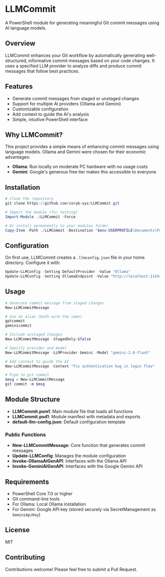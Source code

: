 # LLMCommit

A PowerShell module for generating meaningful Git commit messages using AI language models.

## Overview

LLMCommit enhances your Git workflow by automatically generating well-structured, informative commit messages based on your code changes. It uses a specified LLM provider to analyze diffs and produce commit messages that follow best practices.

## Features

- Generate commit messages from staged or unstaged changes
- Support for multiple AI providers (Ollama and Gemini)
- Customizable configuration
- Add context to guide the AI's analysis
- Simple, intuitive PowerShell interface

## Why LLMCommit?

This project provides a simple means of enhancing commit messages using language models. Ollama and Gemini were chosen for their economic advantages:

- **Ollama**: Run locally on moderate PC hardware with no usage costs
- **Gemini**: Google's generous free tier makes this accessible to everyone

## Installation

```powershell
# Clone the repository
git clone https://github.com/coryb-xyz/LLMCommit.git

# Import the module (for testing)
Import-Module ./LLMCommit -Force

# Or install permanently to your modules folder
Copy-Item -Path ./LLMCommit -Destination "$env:USERPROFILE\Documents\PowerShell\Modules\" -Recurse
```

## Configuration

On first use, LLMCommit creates a `.llmconfig.json` file in your home directory. Configure it with:

```powershell
Update-LLMConfig -Setting DefaultProvider -Value "Ollama"
Update-LLMConfig -Setting OllamaEndpoint -Value "http://localhost:11434/api/chat"
```

## Usage

```powershell
# Generate commit message from staged changes
New-LLMCommitMessage

# Use an alias (both work the same)
gptcommit
geminicommit

# Include unstaged changes
New-LLMCommitMessage -StagedOnly:$false

# Specify provider and model
New-LLMCommitMessage -LLMProvider Gemini -Model "gemini-2.0-flash"

# Add context to guide the AI
New-LLMCommitMessage -Context "Fix authentication bug in login flow"

# Pipe to git commit
$msg = New-LLMCommitMessage
git commit -m $msg
```

## Module Structure

- **LLMCommit.psm1**: Main module file that loads all functions
- **LLMCommit.psd1**: Module manifest with metadata and exports
- **default-llm-config.json**: Default configuration template

### Public Functions

- **New-LLMCommitMessage**: Core function that generates commit messages
- **Update-LLMConfig**: Manages the module configuration
- **Invoke-OllamaAIGenAPI**: Interfaces with the Ollama API
- **Invoke-GeminiAIGenAPI**: Interfaces with the Google Gemini API

## Requirements

- PowerShell Core 7.0 or higher
- Git command-line tools
- For Ollama: Local Ollama installation
- For Gemini: Google API key (stored securely via SecretManagement as `GeminiApiKey`)

## License

MIT

## Contributing

Contributions welcome! Please feel free to submit a Pull Request.